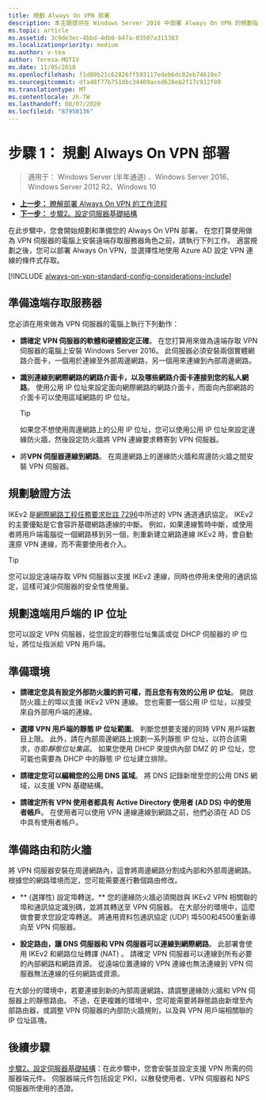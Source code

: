 ```yaml
---
title: 規劃 Always On VPN 部署
description: 本主題提供在 Windows Server 2016 中部署 Always On VPN 的規劃指示。
ms.topic: article
ms.assetid: 3c9de3ec-4bbd-4db0-b47a-03507a315383
ms.localizationpriority: medium
ms.author: v-tea
author: Teresa-MOTIV
ms.date: 11/05/2018
ms.openlocfilehash: f1d89b21c62826ff593117edeb6dc82eb74610e7
ms.sourcegitcommit: dfa48f77b751dbc34409aced628eb2f17c912f08
ms.translationtype: MT
ms.contentlocale: zh-TW
ms.lasthandoff: 08/07/2020
ms.locfileid: "87958136"
---
```

# <a name="step-1-plan-the-always-on-vpn-deployment"></a>步驟 1： 規劃 Always On VPN 部署

>適用于： Windows Server (半年通道) 、Windows Server 2016、Windows Server 2012 R2、Windows 10

- [**上一步：** 瞭解部署 Always On VPN 的工作流程](always-on-vpn-deploy-deployment.md)
- [**下一步：** 步驟2。設定伺服器基礎結構](vpn-deploy-server-infrastructure.md)

在此步驟中，您會開始規劃和準備您的 Always On VPN 部署。 在您打算使用做為 VPN 伺服器的電腦上安裝遠端存取服務器角色之前，請執行下列工作。 適當規劃之後，您可以部署 Always On VPN，並選擇性地使用 Azure AD 設定 VPN 連線的條件式存取。

[!INCLUDE [always-on-vpn-standard-config-considerations-include](../../../includes/always-on-vpn-standard-config-considerations-include.md)]

## <a name="prepare-the-remote-access-server"></a>準備遠端存取服務器

您必須在用來做為 VPN 伺服器的電腦上執行下列動作：

- **請確定 VPN 伺服器的軟體和硬體設定正確**。 在您打算用來做為遠端存取 VPN 伺服器的電腦上安裝 Windows Server 2016。 此伺服器必須安裝兩個實體網路介面卡，一個用於連線至外部周邊網路，另一個用來連線到內部周邊網路。

- **識別連線到網際網路的網路介面卡，以及哪些網路介面卡連接到您的私人網路**。 使用公用 IP 位址來設定面向網際網路的網路介面卡，而面向內部網路的介面卡可以使用區域網路的 IP 位址。

    >[!TIP]
    >如果您不想使用周邊網路上的公用 IP 位址，您可以使用公用 IP 位址來設定邊緣防火牆，然後設定防火牆將 VPN 連線要求轉寄到 VPN 伺服器。

- 將**VPN 伺服器連線到網路**。 在周邊網路上的邊緣防火牆和周邊防火牆之間安裝 VPN 伺服器。

## <a name="plan-authentication-methods"></a>規劃驗證方法

IKEv2 是[網際網路工程任務要求批註 7296](https://datatracker.ietf.org/doc/rfc7296/)中所述的 VPN 通道通訊協定。 IKEv2 的主要優點是它會容許基礎網路連線的中斷。 例如，如果連線暫時中斷，或使用者將用戶端電腦從一個網路移到另一個，則重新建立網路連線 IKEv2 時，會自動還原 VPN 連線，而不需要使用者介入。

>[!TIP]
>您可以設定遠端存取 VPN 伺服器以支援 IKEv2 連線，同時也停用未使用的通訊協定，這樣可減少伺服器的安全性使用量。

## <a name="plan-ip-addresses-for-remote-clients"></a>規劃遠端用戶端的 IP 位址

您可以設定 VPN 伺服器，從您設定的靜態位址集區或從 DHCP 伺服器的 IP 位址，將位址指派給 VPN 用戶端。

## <a name="prepare-the-environment"></a>準備環境

- **請確定您具有設定外部防火牆的許可權，而且您有有效的公用 IP 位址**。 開啟防火牆上的埠以支援 IKEv2 VPN 連線。 您也需要一個公用 IP 位址，以接受來自外部用戶端的連線。

- **選擇 VPN 用戶端的靜態 IP 位址範圍**。 判斷您想要支援的同時 VPN 用戶端數目上限。 此外，請在內部周邊網路上規劃一系列靜態 IP 位址，以符合該需求，亦即*靜態位址集區*。 如果您使用 DHCP 來提供內部 DMZ 的 IP 位址，您可能也需要為 DHCP 中的靜態 IP 位址建立排除。

- **請確定您可以編輯您的公用 DNS 區域**。 將 DNS 記錄新增至您的公用 DNS 網域，以支援 VPN 基礎結構。

- **請確定所有 VPN 使用者都具有 Active Directory 使用者 (AD DS) 中的使用者帳戶**。 在使用者可以使用 VPN 連線連線到網路之前，他們必須在 AD DS 中具有使用者帳戶。

## <a name="prepare-routing-and-firewall"></a>準備路由和防火牆

將 VPN 伺服器安裝在周邊網路內，這會將周邊網路分割成內部和外部周邊網路。 根據您的網路環境而定，您可能需要進行數個路由修改。

- ** (選擇性) 設定埠轉送。** 您的邊緣防火牆必須開啟與 IKEv2 VPN 相關聯的埠和通訊協定識別碼，並將其轉送至 VPN 伺服器。 在大部分的環境中，這麼做會要求您設定埠轉送。 將通用資料包通訊協定 (UDP) 埠500和4500重新導向至 VPN 伺服器。

- **設定路由，讓 DNS 伺服器和 VPN 伺服器可以連線到網際網路**。 此部署會使用 IKEv2 和網路位址轉譯 (NAT) 。 請確定 VPN 伺服器可以連線到所有必要的內部網路和網路資源。 從遠端位置連線的 VPN 連線也無法連線到 VPN 伺服器無法連線的任何網路或資源。

在大部分的環境中，若要連接到新的內部周邊網路，請調整邊緣防火牆和 VPN 伺服器上的靜態路由。 不過，在更複雜的環境中，您可能需要將靜態路由新增至內部路由器，或調整 VPN 伺服器的內部防火牆規則，以及與 VPN 用戶端相關聯的 IP 位址區塊。

## <a name="next-steps"></a>後續步驟

[步驟2。設定伺服器基礎結構](vpn-deploy-server-infrastructure.md)：在此步驟中，您會安裝並設定支援 VPN 所需的伺服器端元件。 伺服器端元件包括設定 PKI，以散發使用者、VPN 伺服器和 NPS 伺服器所使用的憑證。